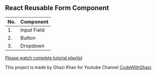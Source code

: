 ## React Reusable Form Component

|No. | Component|
|--- | --- |
|1. | Input Field |
|2. | Button |
|3. | Dropdown |

[Please watch complete tutorial playlist](https://www.youtube.com/playlist?list=PLtUG3cTN2la1bCd3dvl2Vm9PBo7F413WK)

This project is made by Ghazi Khan for Youtube Channel [CodeWithGhazi](https://www.youtube.com/channel/UCio7gIFilw6wsgbTZAVOBrg).

